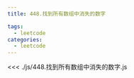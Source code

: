 ```yaml
---
title: 448.找到所有数组中消失的数字

tags:
  - leetcode
categories:
  - leetcode
---
```


<<< ./js/448.找到所有数组中消失的数字.js

